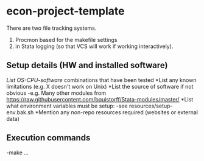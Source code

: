 # econ-project-template

There are two file tracking systems.
1) Procmon based for the makefile settings
2) in Stata logging (so that VCS will work if working interactively).

## Setup details (HW and installed software)
*List OS-CPU-software* combinations that have been tested
*List any known limitations (e.g. X doesn't work on Unix)
*List the source of software if not obvious
-e.g. Many other modules from https://raw.githubusercontent.com/bquistorff/Stata-modules/master/
*List what environment variables must be setup:
-see resources/setup-env.bak.sh
*Mention any non-repo resources required (websites or external data)

## Execution commands
-make ...